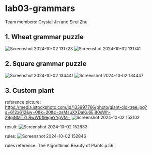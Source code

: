 # lab03-grammars

Team members: Crystal Jin and Sirui Zhu

## 1. Wheat grammar puzzle

![Screenshot 2024-10-02 131723](https://github.com/user-attachments/assets/3144464b-3068-426f-bcf3-e790447bf675)
![Screenshot 2024-10-02 131741](https://github.com/user-attachments/assets/dbe3c2fa-fc18-4f43-9a1e-4833ef463681)

## 2. Square grammar puzzle

![Screenshot 2024-10-02 134441](https://github.com/user-attachments/assets/e0bb43ca-b4ff-48f8-b8b9-2e2490eded9a)
![Screenshot 2024-10-02 134447](https://github.com/user-attachments/assets/2395b656-b324-4202-881a-2cbca0a46ad6)


## 3. Custom plant
reference picture: https://media.istockphoto.com/id/133997766/photo/giant-old-tree.jpg?s=612x612&w=0&k=20&c=zsMsuXXDaKu6Ej80sWh-z9giNMTZLRwW0f9egeYYgVM=
![Screenshot 2024-10-02 153102](https://github.com/user-attachments/assets/f4c64829-aa63-4861-917b-9883f08a451d)

result:
![Screenshot 2024-10-02 152833](https://github.com/user-attachments/assets/011c1c64-e6fb-4923-a567-161014f65d0f)

rules:
![Screenshot 2024-10-02 152846](https://github.com/user-attachments/assets/1a7bb86b-ede4-4305-a989-76d9b5dae40a)

rules reference:
The Algorithmic Beauty of Plants p.56
